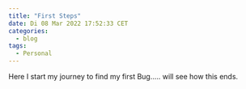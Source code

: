 ```yaml
---
title: "First Steps"
date: Di 08 Mar 2022 17:52:33 CET
categories:
  - blog
tags:
  - Personal
---
```



Here I start my journey to find my first Bug..... will see how this ends.